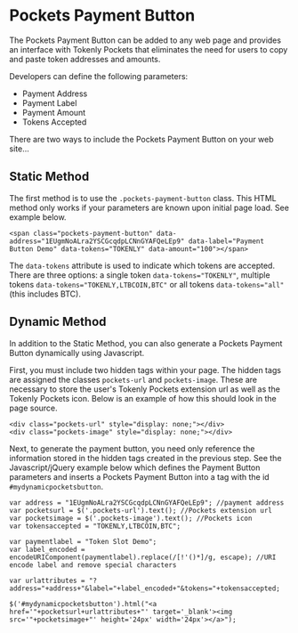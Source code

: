 Pockets Payment Button
======================

The Pockets Payment Button can be added to any web page and provides an interface with Tokenly Pockets that eliminates the need for users to copy and paste token addresses and amounts.

Developers can define the following parameters:

- Payment Address
- Payment Label
- Payment Amount
- Tokens Accepted

There are two ways to include the Pockets Payment Button on your web site...


Static Method
-------------

The first method is to use the `.pockets-payment-button` class.  This HTML method only works if your parameters are known upon initial page load. See example below.

`<span class="pockets-payment-button" data-address="1EUgmNoALra2YSCGcqdpLCNnGYAFQeLEp9" data-label="Payment Button Demo" data-tokens="TOKENLY" data-amount="100"></span>`

The `data-tokens` attribute is used to indicate which tokens are accepted.  There are three options: a single token `data-tokens="TOKENLY"`, multiple tokens `data-tokens="TOKENLY,LTBCOIN,BTC"` or all tokens `data-tokens="all"` (this includes BTC).


Dynamic Method
--------------

In addition to the Static Method, you can also generate a Pockets Payment Button dynamically using Javascript.

First, you must include two hidden tags within your page.  The hidden tags are assigned the classes `pockets-url` and `pockets-image`.  These are necessary to store the user's Tokenly Pockets extension url as well as the Tokenly Pockets icon.  Below is an example of how this should look in the page source.

```
<div class="pockets-url" style="display: none;"></div>
<div class="pockets-image" style="display: none;"></div>
```

Next, to generate the payment button, you need only reference the information stored in the hidden tags created in the previous step.  See the Javascript/jQuery example below which defines the Payment Button parameters and inserts a Pockets Payment Button into a tag with the id `#mydynamicpocketsbutton`.

```
var address = "1EUgmNoALra2YSCGcqdpLCNnGYAFQeLEp9"; //payment address
var pocketsurl = $('.pockets-url').text(); //Pockets extension url
var pocketsimage = $('.pockets-image').text(); //Pockets icon
var tokensaccepted = "TOKENLY,LTBCOIN,BTC";

var paymentlabel = "Token Slot Demo";
var label_encoded = encodeURIComponent(paymentlabel).replace(/[!'()*]/g, escape); //URI encode label and remove special characters

var urlattributes = "?address="+address+"&label="+label_encoded+"&tokens="+tokensaccepted;

$('#mydynamicpocketsbutton').html("<a href='"+pocketsurl+urlattributes+"' target='_blank'><img src='"+pocketsimage+"' height='24px' width='24px'></a>");
```
